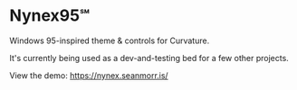 # Nynex95℠

Windows 95-inspired theme & controls for Curvature.

It's currently being used as a dev-and-testing bed for a few other projects.

View the demo: https://nynex.seanmorr.is/

